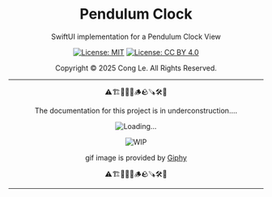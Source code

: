 <div align="center">
	<h1>
		<strong>Pendulum Clock</strong>
	</h1>
    <p>SwiftUI implementation for a Pendulum Clock View</p>

[![License: MIT](https://img.shields.io/badge/License-MIT-yellow.svg)](LICENSE) [![License: CC BY 4.0](https://licensebuttons.net/l/by/4.0/88x31.png)](LICENSE-CC-BY)

Copyright © 2025 Cong Le. All Rights Reserved.

 
</div>

---

<div align="center">
	
⚠️🏗️🚧🦺🧱🪵🪨🪚🛠️👷

The documentation for this project is in underconstruction....

![Loading...](https://media0.giphy.com/media/v1.Y2lkPTc5MGI3NjExa3VhY2Vxb2diazl5MDJsNnl4bjVvMTY2Z3AxeWU5MHhxODg3am92NiZlcD12MV9pbnRlcm5hbF9naWZfYnlfaWQmY3Q9Zw/wxnsKAVzQNpqnQP0Sl/giphy.gif)

![WIP](https://media3.giphy.com/media/v1.Y2lkPTc5MGI3NjExb21rcjVmaWIwa2tzNHBsc3M4OWR5ZnB6M2I4eHk5dGF0djE2MmhvYiZlcD12MV9pbnRlcm5hbF9naWZfYnlfaWQmY3Q9Zw/hvaWdRK3VJrMI/giphy.gif)

gif image is provided by [Giphy](https://giphy.com)

⚠️🏗️🚧🦺🧱🪵🪨🪚🛠️👷
	
</div>

----
